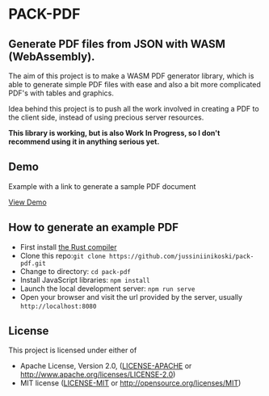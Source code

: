 # PACK-PDF
## Generate PDF files from JSON with WASM (WebAssembly).

The aim of this project is to make a WASM PDF generator library, which is able to generate simple PDF files with ease and also a bit more complicated PDF's with tables and graphics.

Idea behind this project is to push all the work involved in creating a PDF to the client side, instead of using precious server resources.

**This library is working, but is also Work In Progress, so I don't recommend using it in anything serious yet.**

## Demo

Example with a link to generate a sample PDF document

[View Demo](https://jussiniinikoski.github.io/pack-pdf-demo/)

## How to generate an example PDF

* First install [the Rust compiler](https://www.rust-lang.org)
* Clone this repo:```git clone https://github.com/jussiniinikoski/pack-pdf.git```
* Change to directory: ```cd pack-pdf```
* Install JavaScript libraries: ```npm install```
* Launch the local development server: ```npm run serve```
* Open your browser and visit the url provided by the server, usually ```http://localhost:8080```

## License

This project is licensed under either of

 * Apache License, Version 2.0, ([LICENSE-APACHE](LICENSE-APACHE) or
   http://www.apache.org/licenses/LICENSE-2.0)
 * MIT license ([LICENSE-MIT](LICENSE-MIT) or
   http://opensource.org/licenses/MIT)
